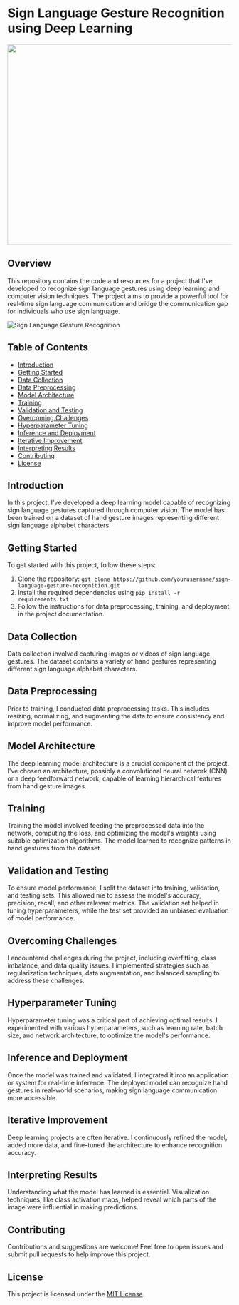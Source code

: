 # Sign Language Gesture Recognition using Deep Learning
<p align="center">
<img src="https://encrypted-tbn0.gstatic.com/images?q=tbn:ANd9GcQ_TcVb-wxuRUPQ-qSZeZZ_NbP1Em_1RayP5XMifaKMBcKMFFApQvyxuFCImfHUH3LsUF0&usqp=CAU" width="530" height="450">
</p>

## Overview

This repository contains the code and resources for a project that I've developed to recognize sign language gestures using deep learning and computer vision techniques. The project aims to provide a powerful tool for real-time sign language communication and bridge the communication gap for individuals who use sign language.

![Sign Language Gesture Recognition](link-to-image-or-gif)

## Table of Contents

- [Introduction](#introduction)
- [Getting Started](#getting-started)
- [Data Collection](#data-collection)
- [Data Preprocessing](#data-preprocessing)
- [Model Architecture](#model-architecture)
- [Training](#training)
- [Validation and Testing](#validation-and-testing)
- [Overcoming Challenges](#overcoming-challenges)
- [Hyperparameter Tuning](#hyperparameter-tuning)
- [Inference and Deployment](#inference-and-deployment)
- [Iterative Improvement](#iterative-improvement)
- [Interpreting Results](#interpreting-results)
- [Contributing](#contributing)
- [License](#license)

## Introduction

In this project, I've developed a deep learning model capable of recognizing sign language gestures captured through computer vision. The model has been trained on a dataset of hand gesture images representing different sign language alphabet characters.

## Getting Started

To get started with this project, follow these steps:

1. Clone the repository: `git clone https://github.com/yourusername/sign-language-gesture-recognition.git`
2. Install the required dependencies using `pip install -r requirements.txt`
3. Follow the instructions for data preprocessing, training, and deployment in the project documentation.

## Data Collection

Data collection involved capturing images or videos of sign language gestures. The dataset contains a variety of hand gestures representing different sign language alphabet characters.

## Data Preprocessing

Prior to training, I conducted data preprocessing tasks. This includes resizing, normalizing, and augmenting the data to ensure consistency and improve model performance.

## Model Architecture

The deep learning model architecture is a crucial component of the project. I've chosen an architecture, possibly a convolutional neural network (CNN) or a deep feedforward network, capable of learning hierarchical features from hand gesture images.

## Training

Training the model involved feeding the preprocessed data into the network, computing the loss, and optimizing the model's weights using suitable optimization algorithms. The model learned to recognize patterns in hand gestures from the dataset.

## Validation and Testing

To ensure model performance, I split the dataset into training, validation, and testing sets. This allowed me to assess the model's accuracy, precision, recall, and other relevant metrics. The validation set helped in tuning hyperparameters, while the test set provided an unbiased evaluation of model performance.

## Overcoming Challenges

I encountered challenges during the project, including overfitting, class imbalance, and data quality issues. I implemented strategies such as regularization techniques, data augmentation, and balanced sampling to address these challenges.

## Hyperparameter Tuning

Hyperparameter tuning was a critical part of achieving optimal results. I experimented with various hyperparameters, such as learning rate, batch size, and network architecture, to optimize the model's performance.

## Inference and Deployment

Once the model was trained and validated, I integrated it into an application or system for real-time inference. The deployed model can recognize hand gestures in real-world scenarios, making sign language communication more accessible.

## Iterative Improvement

Deep learning projects are often iterative. I continuously refined the model, added more data, and fine-tuned the architecture to enhance recognition accuracy.

## Interpreting Results

Understanding what the model has learned is essential. Visualization techniques, like class activation maps, helped reveal which parts of the image were influential in making predictions.

## Contributing

Contributions and suggestions are welcome! Feel free to open issues and submit pull requests to help improve this project.

## License

This project is licensed under the [MIT License](LICENSE).
